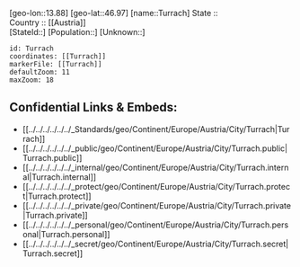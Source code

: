 ﻿---
location: [46.97,13.88] 
mapzoom: [7,12] 
mapmarker: city 
type: City
tags:
- geo/City


SpocWebEntityId: 35057
isDeleted: false
confidential: public

---
[geo-lon::13.88] 
[geo-lat::46.97] 
[name::Turrach] 
State ::  
Country :: [[Austria]]  
[StateId::] 
[Population::] 
[Unknown::] 


```leaflet
id: Turrach
coordinates: [[Turrach]] 
markerFile: [[Turrach]] 
defaultZoom: 11 
maxZoom: 18
```


## Confidential Links & Embeds: 
- [[../../../../../../_Standards/geo/Continent/Europe/Austria/City/Turrach|Turrach]] 
- [[../../../../../../_public/geo/Continent/Europe/Austria/City/Turrach.public|Turrach.public]] 
- [[../../../../../../_internal/geo/Continent/Europe/Austria/City/Turrach.internal|Turrach.internal]] 
- [[../../../../../../_protect/geo/Continent/Europe/Austria/City/Turrach.protect|Turrach.protect]] 
- [[../../../../../../_private/geo/Continent/Europe/Austria/City/Turrach.private|Turrach.private]] 
- [[../../../../../../_personal/geo/Continent/Europe/Austria/City/Turrach.personal|Turrach.personal]] 
- [[../../../../../../_secret/geo/Continent/Europe/Austria/City/Turrach.secret|Turrach.secret]] 
